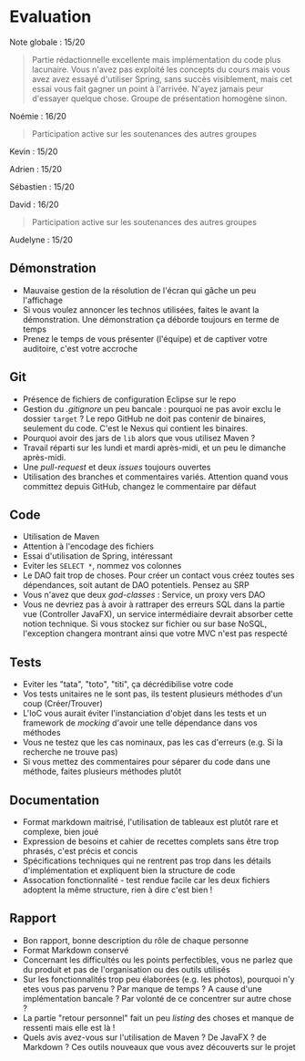 # Evaluation

Note globale : 15/20

> Partie rédactionnelle excellente mais implémentation du code plus lacunaire. Vous n'avez pas exploité les concepts du cours mais vous avez avez essayé d'utiliser Spring, sans succès visiblement, mais cet essai vous fait gagner un point à l'arrivée. N'ayez jamais peur d'essayer quelque chose. Groupe de présentation homogène sinon.

Noémie : 16/20

> Participation active sur les soutenances des autres groupes

Kevin : 15/20

Adrien : 15/20

Sébastien : 15/20

David : 16/20

> Participation active sur les soutenances des autres groupes

Audelyne : 15/20

## Démonstration

* Mauvaise gestion de la résolution de l'écran qui gâche un peu l'affichage
* Si vous voulez annoncer les technos utilisées, faites le avant la démonstration. Une démonstration ça déborde toujours en terme de temps
* Prenez le temps de vous présenter (l'équipe) et de captiver votre auditoire, c'est votre accroche

## Git

* Présence de fichiers de configuration Eclipse sur le repo
* Gestion du *.gitignore* un peu bancale : pourquoi ne pas avoir exclu le dossier `target` ? Le repo GitHub ne doit pas contenir de binaires, seulement du code. C'est le Nexus qui contient les binaires.
* Pourquoi avoir des jars de `lib` alors que vous utilisez Maven ?
* Travail réparti sur les lundi et mardi après-midi, et un peu le dimanche après-midi.
* Une *pull-request* et deux *issues* toujours ouvertes
* Utilisation des branches et commentaires variés. Attention quand vous committez depuis GitHub, changez le commentaire par défaut

## Code

* Utilisation de Maven
* Attention à l'encodage des fichiers
* Essai d'utilisation de Spring, intéressant
* Eviter les `SELECT *`, nommez vos colonnes
* Le DAO fait trop de choses. Pour créer un contact vous créez toutes ses dépendances, soit autant de DAO potentiels. Pensez au SRP
* Vous n'avez que deux *god-classes* : Service, un proxy vers DAO
* Vous ne devriez pas à avoir à rattraper des erreurs SQL dans la partie vue (Controller JavaFX), un service intermédiaire devrait absorber cette notion technique. Si vous stockez sur fichier ou sur base NoSQL, l'exception changera montrant ainsi que votre MVC n'est pas respecté

## Tests

* Eviter les "tata", "toto", "titi", ça décrédibilise votre code
* Vos tests unitaires ne le sont pas, ils testent plusieurs méthodes d'un coup (Créer/Trouver)
* L'IoC vous aurait éviter l'instanciation d'objet dans les tests et un framework de *mocking* d'avoir une telle dépendance dans vos méthodes
* Vous ne testez que les cas nominaux, pas les cas d'erreurs (e.g. Si la recherche ne trouve pas)
* Si vous mettez des commentaires pour séparer du code dans une méthode, faites plusieurs méthodes plutôt

## Documentation

* Format markdown maitrisé, l'utilisation de tableaux est plutôt rare et complexe, bien joué
* Expression de besoins et cahier de recettes complets sans être trop phrasés, c'est précis et concis
* Spécifications techniques qui ne rentrent pas trop dans les détails d'implémentation et expliquent bien la structure de code
* Assocation fonctionnalité - test rendue facile car les deux fichiers adoptent la même structure, rien à dire c'est bien !

## Rapport

* Bon rapport, bonne description du rôle de chaque personne
* Format Markdown conservé
* Concernant les difficultés ou les points perfectibles, vous ne parlez que du produit et pas de l'organisation ou des outils utilisés
* Sur les fonctionnalités trop peu élaborées (e.g. les photos), pourquoi n'y etes vous pas parvenu ? Par manque de temps ? A cause d'une implémentation bancale ? Par volonté de ce concentrer sur autre chose ?
* La partie "retour personnel" fait un peu *listing* des choses et manque de ressenti mais elle est là !
* Quels avis avez-vous sur l'utilisation de Maven ? De JavaFX ? de Markdown ? Ces outils nouveaux que vous avez découverts sur le projet
